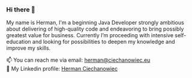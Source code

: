 ### Hi there 👋

My name is Herman, I'm a beginning Java Developer strongly ambitious about delivering of high-quality code and endeavoring to bring possibly greatest value for business. 
Currently I’m proceeding with intensive self-education and looking for possibilities to deepen my knowledge and improve my skills.

📫 You can reach me via email: herman@ciechanowiec.eu <br>
💼 My Linkedin profile: [Herman Ciechanowiec](https://www.linkedin.com/in/ciechanowiec/)
